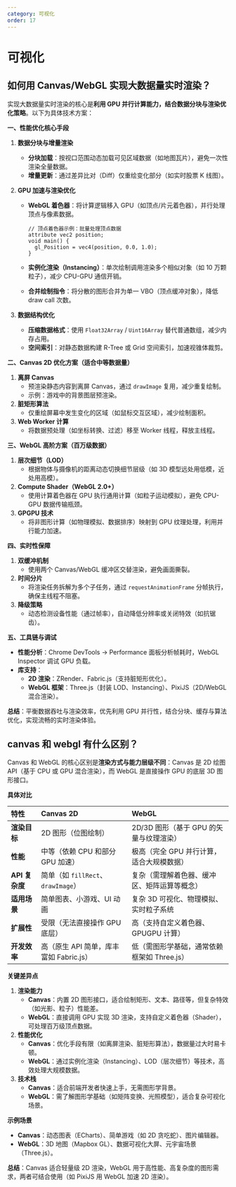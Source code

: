 ```yaml
---
category: 可视化
order: 17
---
```

<script setup>
import NavHead from "../components/NavHead.vue";
</script>
<nav-head link="/posts/article/前端面试题合集/read.html">
</nav-head>


# 可视化

## 如何用 Canvas/WebGL 实现大数据量实时渲染？

实现大数据量实时渲染的核心是**利用 GPU 并行计算能力，结合数据分块与渲染优化策略**。以下为具体技术方案：

**一、性能优化核心手段**

1. **数据分块与增量渲染**

   - **分块加载**：按视口范围动态加载可见区域数据（如地图瓦片），避免一次性渲染全量数据。
   - **增量更新**：通过差异比对（Diff）仅重绘变化部分（如实时股票 K 线图）。

2. **GPU 加速与渲染优化**

   - **WebGL 着色器**：将计算逻辑移入 GPU（如顶点/片元着色器），并行处理顶点与像素数据。

     ```
     // 顶点着色器示例：批量处理顶点数据
     attribute vec2 position;
     void main() {
       gl_Position = vec4(position, 0.0, 1.0);
     }
     ```

   - **实例化渲染（Instancing）**：单次绘制调用渲染多个相似对象（如 10 万颗粒子），减少 CPU-GPU 通信开销。

   - **合并绘制指令**：将分散的图形合并为单一 VBO（顶点缓冲对象），降低 draw call 次数。

3. **数据结构优化**

   - **压缩数据格式**：使用 `Float32Array` / `Uint16Array` 替代普通数组，减少内存占用。
   - **空间索引**：对静态数据构建 R-Tree 或 Grid 空间索引，加速视锥体裁剪。

**二、Canvas 2D 优化方案（适合中等数据量）**

1. **离屏 Canvas**
   - 预渲染静态内容到离屏 Canvas，通过 `drawImage` 复用，减少重复绘制。
   - 示例：游戏中的背景图层预渲染。
2. **脏矩形算法**
   - 仅重绘屏幕中发生变化的区域（如鼠标交互区域），减少绘制面积。
3. **Web Worker 计算**
   - 将数据预处理（如坐标转换、过滤）移至 Worker 线程，释放主线程。

**三、WebGL 高阶方案（百万级数据）**

1. **层次细节（LOD）**
   - 根据物体与摄像机的距离动态切换细节层级（如 3D 模型远处用低模，近处用高模）。
2. **Compute Shader（WebGL 2.0+）**
   - 使用计算着色器在 GPU 执行通用计算（如粒子运动模拟），避免 CPU-GPU 数据传输瓶颈。
3. **GPGPU 技术**
   - 将非图形计算（如物理模拟、数据排序）映射到 GPU 纹理处理，利用并行能力加速。

**四、实时性保障**

1. **双缓冲机制**
   - 使用两个 Canvas/WebGL 缓冲区交替渲染，避免画面撕裂。
2. **时间分片**
   - 将渲染任务拆解为多个子任务，通过 `requestAnimationFrame` 分帧执行，确保主线程不阻塞。
3. **降级策略**
   - 动态检测设备性能（通过帧率），自动降低分辨率或关闭特效（如抗锯齿）。

**五、工具链与调试**

- **性能分析**：Chrome DevTools → Performance 面板分析帧耗时，WebGL Inspector 调试 GPU 负载。
- **库支持**：
  - **2D 渲染**：ZRender、Fabric.js（支持脏矩形优化）。
  - **WebGL 框架**：Three.js（封装 LOD、Instancing）、PixiJS（2D/WebGL 混合渲染）。

**总结**：平衡数据吞吐与渲染效率，优先利用 GPU 并行性，结合分块、缓存与算法优化，实现流畅的实时渲染体验。

## canvas 和 webgl 有什么区别？

Canvas 和 WebGL 的核心区别是**渲染方式与能力层级不同**：Canvas 是 2D 绘图 API（基于 CPU 或 GPU 混合渲染），而 WebGL 是直接操作 GPU 的底层 3D 图形接口。

**具体对比**

| **特性**       | **Canvas 2D**                           | **WebGL**                                    |
| :------------- | :-------------------------------------- | :------------------------------------------- |
| **渲染目标**   | 2D 图形（位图绘制）                     | 2D/3D 图形（基于 GPU 的矢量与纹理渲染）      |
| **性能**       | 中等（依赖 CPU 和部分 GPU 加速）        | 极高（完全 GPU 并行计算，适合大规模数据）    |
| **API 复杂度** | 简单（如 `fillRect`、`drawImage`）      | 复杂（需理解着色器、缓冲区、矩阵运算等概念） |
| **适用场景**   | 简单图表、小游戏、UI 动画               | 复杂 3D 可视化、物理模拟、实时粒子系统       |
| **扩展性**     | 受限（无法直接操作 GPU 底层）           | 高（支持自定义着色器、GPUGPU 计算）          |
| **开发效率**   | 高（原生 API 简单，库丰富如 Fabric.js） | 低（需图形学基础，通常依赖框架如 Three.js）  |

**关键差异点**

1. **渲染能力**
   - **Canvas**：内置 2D 图形接口，适合绘制矩形、文本、路径等，但复杂特效（如光影、粒子）性能差。
   - **WebGL**：直接调用 GPU 实现 3D 渲染，支持自定义着色器（Shader），可处理百万级顶点数据。
2. **性能优化**
   - **Canvas**：优化手段有限（如离屏渲染、脏矩形算法），数据量过大时易卡顿。
   - **WebGL**：通过实例化渲染（Instancing）、LOD（层次细节）等技术，高效处理大规模数据。
3. **技术栈**
   - **Canvas**：适合前端开发者快速上手，无需图形学背景。
   - **WebGL**：需了解图形学基础（如矩阵变换、光照模型），适合复杂可视化场景。

**示例场景**

- **Canvas**：动态图表（ECharts）、简单游戏（如 2D 贪吃蛇）、图片编辑器。
- **WebGL**：3D 地图（Mapbox GL）、数据可视化大屏、元宇宙场景（Three.js）。

**总结**：Canvas 适合轻量级 2D 渲染，WebGL 用于高性能、高复杂度的图形需求，两者可结合使用（如 PixiJS 用 WebGL 加速 2D 渲染）。

